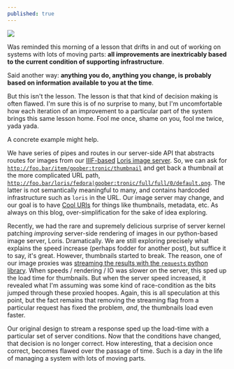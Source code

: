 ```yaml
---
published: true
---
```

![](https://digital.library.wayne.edu/item/wayne:vmc78617/thumbnail/)

Was reminded this morning of a lesson that drifts in and out of working on systems with lots of moving parts: **all improvements are inextricably based to the current condition of supporting infrastructure**.

Said another way: **anything you do, anything you change, is probably based on information available to you at the time**.  

But this isn't the lesson.  The lesson is that that kind of decision making is often flawed.  I'm sure this is of no surprise to many, but I'm uncomfortable how each iteration of an improvement to a particular part of the system brings this same lesson home.  Fool me once, shame on you, fool me twice, yada yada.

A concrete example might help.  

We have series of pipes and routes in our server-side API that abstracts routes for images from our [IIIF-based](http://iiif.io/) [Loris image server](https://github.com/loris-imageserver/loris).  So, we can ask for <code>http://foo.bar/item/goober:tronic/thumbnail</code> and get back a thumbnail at the more complicated URL path, <code>http://foo.bar/loris/fedora|goober:tronic/full/full/0/default.png</code>.  The latter is not semantically meaningful to many, and contains hardcoded infrastructure such as <code>loris</code> in the URL.  Our image server may change, and our goal is to have [Cool URIs](https://www.w3.org/TR/cooluris/) for things like thumbnails, metadata, etc.  As always on this blog, over-simplification for the sake of idea exploring.

Recently, we had the rare and supremely delicious surprise of server kernel patching *improving* server-side rendering of images in our python-based image server, Loris.  Dramatically.  We are still exploring precisely what explains the speed increase (perhaps fodder for another post), but suffice it to say, it's great.  However, thumbnails started to break.  The reason, one of our image proxies was [streaming the results with the <code>requests</code> python library](http://docs.python-requests.org/en/master/user/advanced/#body-content-workflow).  When speeds / rendering / IO was slower on the server, this sped up the load time for thumbnails.  But when the server speed increased, it revealed what I'm assuming was some kind of race-condition as the bits jumped through these proxied hoopes.  Again, this is all speculation at this point, but the fact remains that removing the streaming flag from a particular request has fixed the problem, *and*, the thumbnails load even faster.  

Our original design to stream a response sped up the load-time with a particular set of server conditions.  Now that the conditions have changed, that decision is no longer correct.  How interesting, that a decision once correct, becomes flawed over the passage of time.  Such is a day in the life of managing a system with lots of moving parts.


